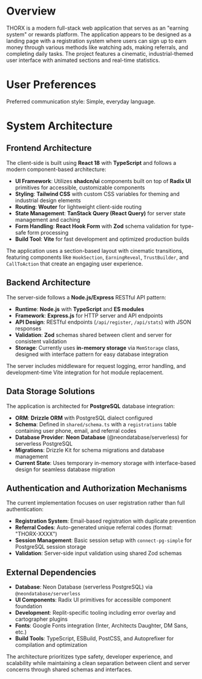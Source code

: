 # Overview

THORX is a modern full-stack web application that serves as an "earning system" or rewards platform. The application appears to be designed as a landing page with a registration system where users can sign up to earn money through various methods like watching ads, making referrals, and completing daily tasks. The project features a cinematic, industrial-themed user interface with animated sections and real-time statistics.

# User Preferences

Preferred communication style: Simple, everyday language.

# System Architecture

## Frontend Architecture

The client-side is built using **React 18** with **TypeScript** and follows a modern component-based architecture:

- **UI Framework**: Utilizes **shadcn/ui** components built on top of **Radix UI** primitives for accessible, customizable components
- **Styling**: **Tailwind CSS** with custom CSS variables for theming and industrial design elements
- **Routing**: **Wouter** for lightweight client-side routing
- **State Management**: **TanStack Query (React Query)** for server state management and caching
- **Form Handling**: **React Hook Form** with **Zod** schema validation for type-safe form processing
- **Build Tool**: **Vite** for fast development and optimized production builds

The application uses a section-based layout with cinematic transitions, featuring components like `HookSection`, `EarningReveal`, `TrustBuilder`, and `CallToAction` that create an engaging user experience.

## Backend Architecture

The server-side follows a **Node.js/Express** RESTful API pattern:

- **Runtime**: **Node.js** with **TypeScript** and **ES modules**
- **Framework**: **Express.js** for HTTP server and API endpoints
- **API Design**: RESTful endpoints (`/api/register`, `/api/stats`) with JSON responses
- **Validation**: **Zod** schemas shared between client and server for consistent validation
- **Storage**: Currently uses **in-memory storage** via `MemStorage` class, designed with interface pattern for easy database integration

The server includes middleware for request logging, error handling, and development-time Vite integration for hot module replacement.

## Data Storage Solutions

The application is architected for **PostgreSQL** database integration:

- **ORM**: **Drizzle ORM** with PostgreSQL dialect configured
- **Schema**: Defined in `shared/schema.ts` with a `registrations` table containing user phone, email, and referral codes
- **Database Provider**: **Neon Database** (@neondatabase/serverless) for serverless PostgreSQL
- **Migrations**: Drizzle Kit for schema migrations and database management
- **Current State**: Uses temporary in-memory storage with interface-based design for seamless database migration

## Authentication and Authorization Mechanisms

The current implementation focuses on user registration rather than full authentication:

- **Registration System**: Email-based registration with duplicate prevention
- **Referral Codes**: Auto-generated unique referral codes (format: "THORX-XXXX")
- **Session Management**: Basic session setup with `connect-pg-simple` for PostgreSQL session storage
- **Validation**: Server-side input validation using shared Zod schemas

## External Dependencies

- **Database**: Neon Database (serverless PostgreSQL) via `@neondatabase/serverless`
- **UI Components**: Radix UI primitives for accessible component foundation
- **Development**: Replit-specific tooling including error overlay and cartographer plugins
- **Fonts**: Google Fonts integration (Inter, Architects Daughter, DM Sans, etc.)
- **Build Tools**: TypeScript, ESBuild, PostCSS, and Autoprefixer for compilation and optimization

The architecture prioritizes type safety, developer experience, and scalability while maintaining a clean separation between client and server concerns through shared schemas and interfaces.